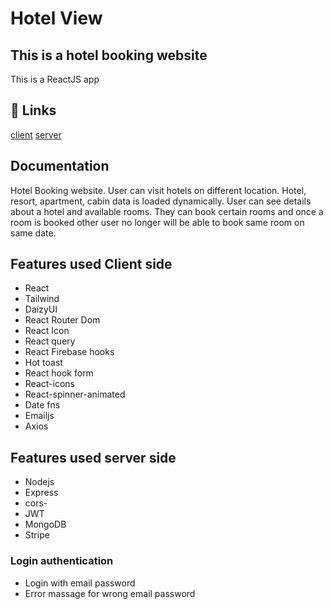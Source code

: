 # Hotel View
## This is a hotel booking website
This is a ReactJS app

## 🔗 Links
[client](https://hotel-booking-3b5e8.web.app/)
[server](https://hotel-booking-server.onrender.com/)

## Documentation
Hotel Booking website. User can visit hotels on different location. Hotel, resort, apartment, cabin data is loaded dynamically. User can see details about a hotel and available rooms. They can book certain rooms and once a room is booked other user no longer will be able to book same room on same date. 

## Features used Client side
- React
- Tailwind
- DaizyUI
- React Router Dom 
- React Icon 
- React query 
- React Firebase hooks
- Hot toast 
- React hook form
- React-icons
- React-spinner-animated
- Date fns
- Emailjs
- Axios
## Features used server side
- Nodejs
- Express
- cors-
- JWT
- MongoDB
- Stripe
### Login authentication
- Login with email password  
- Error massage for wrong email password 